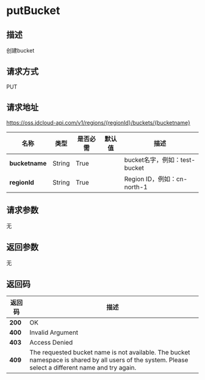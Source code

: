 # putBucket


## 描述
创建bucket


## 请求方式
PUT

## 请求地址
https://oss.jdcloud-api.com/v1/regions/{regionId}/buckets/{bucketname}

|名称|类型|是否必需|默认值|描述|
|---|---|---|---|---|
|**bucketname**|String|True| |bucket名字，例如：test-bucket|
|**regionId**|String|True| |Region ID，例如：cn-north-1|

## 请求参数
无


## 返回参数
无


## 返回码
|返回码|描述|
|---|---|
|**200**|OK|
|**400**|Invalid Argument|
|**403**|Access Denied|
|**409**|The requested bucket name is not available. The bucket namespace is shared by all users of the system. Please select a different name and try again.|
